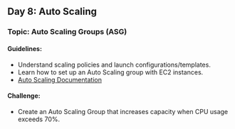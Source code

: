 ## **Day 8: Auto Scaling**
### Topic: Auto Scaling Groups (ASG)
#### Guidelines:
- Understand scaling policies and launch configurations/templates.
- Learn how to set up an Auto Scaling group with EC2 instances.
- [Auto Scaling Documentation](https://docs.aws.amazon.com/autoscaling/index.html)

#### Challenge:
- Create an Auto Scaling Group that increases capacity when CPU usage exceeds 70%.